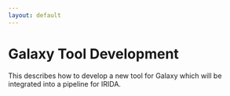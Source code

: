 ```yaml
---
layout: default
---
```


Galaxy Tool Development
=======================

This describes how to develop a new tool for Galaxy which will be integrated into a pipeline for IRIDA.

